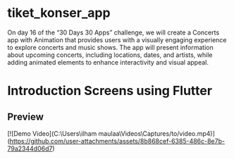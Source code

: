 # tiket_konser_app

On day 16 of the “30 Days 30 Apps” challenge, we will create a Concerts app with Animation that provides users with a visually engaging experience to explore concerts and music shows. The app will present information about upcoming concerts, including locations, dates, and artists, while adding animated elements to enhance interactivity and visual appeal.

# Introduction Screens using Flutter

## Preview

[![Demo Video](C:\Users\ilham maulaa\Videos\Captures/to/video.mp4)] (https://github.com/user-attachments/assets/8b868cef-6385-486c-8e7b-79a2344d06d7)
